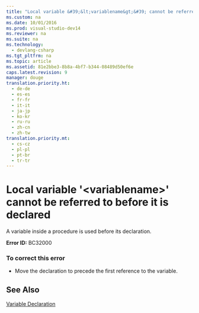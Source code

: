 ```yaml
---
title: "Local variable &#39;&lt;variablename&gt;&#39; cannot be referred to before it is declared"
ms.custom: na
ms.date: 10/01/2016
ms.prod: visual-studio-dev14
ms.reviewer: na
ms.suite: na
ms.technology: 
  - devlang-csharp
ms.tgt_pltfrm: na
ms.topic: article
ms.assetid: 81e2bbe3-8b8a-4bf7-b344-08489d50ef6e
caps.latest.revision: 9
manager: douge
translation.priority.ht: 
  - de-de
  - es-es
  - fr-fr
  - it-it
  - ja-jp
  - ko-kr
  - ru-ru
  - zh-cn
  - zh-tw
translation.priority.mt: 
  - cs-cz
  - pl-pl
  - pt-br
  - tr-tr
---
```

# Local variable &#39;&lt;variablename&gt;&#39; cannot be referred to before it is declared
A variable inside a procedure is used before its declaration.  
  
 **Error ID:** BC32000  
  
### To correct this error  
  
-   Move the declaration to precede the first reference to the variable.  
  
## See Also  
 [Variable Declaration](../Topic/Variable%20Declaration%20in%20Visual%20Basic.md)